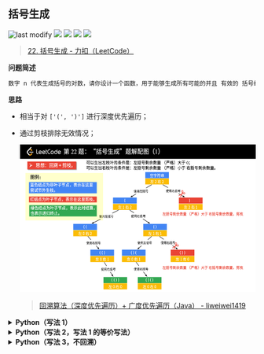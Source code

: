 ## 括号生成
<!--START_SECTION:badge-->

![last modify](https://img.shields.io/static/v1?label=last%20modify&message=2022-10-16%2017%3A41%3A53&color=yellowgreen&style=flat-square)
[![](https://img.shields.io/static/v1?label=&message=%E4%B8%AD%E7%AD%89&color=yellow&style=flat-square)](../../../README.md#中等)
[![](https://img.shields.io/static/v1?label=&message=LeetCode&color=green&style=flat-square)](../../../README.md#leetcode)
[![](https://img.shields.io/static/v1?label=&message=%E6%B7%B1%E5%BA%A6%E4%BC%98%E5%85%88%E6%90%9C%E7%B4%A2&color=blue&style=flat-square)](../../../README.md#深度优先搜索)
[![](https://img.shields.io/static/v1?label=&message=LeetCode%20Hot%20100&color=blue&style=flat-square)](../../../README.md#leetcode-hot-100)

<!--END_SECTION:badge-->
<!--info
tags: [dfs+回溯, lc100]
source: LeetCode
level: 中等
number: '0022'
name: 括号生成
companies: []
-->

> [22. 括号生成 - 力扣（LeetCode）](https://leetcode.cn/problems/generate-parentheses)

<summary><b>问题简述</b></summary>

```txt
数字 n 代表生成括号的对数，请你设计一个函数，用于能够生成所有可能的并且 有效的 括号组合。
```

<!-- 
<details><summary><b>详细描述</b></summary>

```txt
```

</details>
-->

<!-- <div align="center"><img src="../../../_assets/xxx.png" height="300" /></div> -->

<summary><b>思路</b></summary>

- 相当于对 `['(', ')']` 进行深度优先遍历；
- 通过剪枝排除无效情况；

    <div align="center"><img src="../../../_assets/LeetCode_0022_括号生成.png" height="300" /></div>

    > [回溯算法（深度优先遍历）+ 广度优先遍历（Java） - liweiwei1419](https://leetcode.cn/problems/generate-parentheses/solution/hui-su-suan-fa-by-liweiwei1419/)


<details><summary><b>Python（写法 1）</b></summary>

```python
class Solution:
    def generateParenthesis(self, n: int) -> List[str]:

        ret = []

        def dfs(l, r, tmp):
            # 非法情况（剪枝）
            if l < r or l > n:  # 已经包括 r > n
                return

            if l == r == n:
                ret.append(''.join(tmp))
                return
            
            # 先添加左括号
            tmp.append('(')
            dfs(l + 1, r, tmp)
            tmp.pop()

            # 再添加右括号
            tmp.append(')')
            dfs(l, r + 1, tmp)
            tmp.pop()

        dfs(0, 0, [])
        return ret
```

</details>

<details><summary><b>Python（写法 2，写法 1 的等价写法）</b></summary>

```python
class Solution:
    def generateParenthesis(self, n: int) -> List[str]:

        ret = []

        def dfs(l, r, tmp):
            # 非法情况
            if l < r or l > n:  # 已经包括 r > n
                return

            if l == r == n:
                ret.append(''.join(tmp))
                return
            
            for c in '()':
                # 注意 l 和 r 也要回溯，这里直接传表达式可以省略这一步；
                # 同样，如果不用 tmp 数组，而是传字符串表达式，那么 tmp 的回溯也可以省略（写法3）
                # if c == '(': l += 1
                # else: r += 1
                tmp.append(c)
                dfs(l + 1 if c == '(' else l, 
                    r + 1 if c == ')' else r, 
                    tmp)
                tmp.pop()
                # if c == '(': l -= 1
                # else: r -= 1

        dfs(0, 0, [])
        return ret
```

</details>

<details><summary><b>Python（写法 3，不回溯）</b></summary>

```python
class Solution:
    def generateParenthesis(self, n: int) -> List[str]:

        ret = []

        def dfs(l, r, tmp):
            # 非法情况
            if l < r or l > n:  # 已经包括 r > n
                return

            if l == r == n:
                ret.append(tmp)
                return

            for c in '()':
                # 不回溯的写法
                dfs(l + 1 if c == '(' else l, 
                    r + 1 if c == ')' else r, 
                    tmp + c)

        dfs(0, 0, '')
        return ret
```

</details>